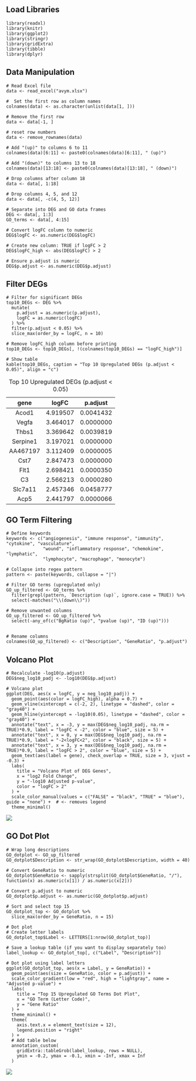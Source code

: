 ## Load Libraries

    library(readxl)
    library(knitr)
    library(ggplot2)
    library(stringr)
    library(gridExtra)
    library(tibble)
    library(dplyr)

## Data Manipulation

    # Read Excel file
    data <- read_excel("avym.xlsx")

    #  Set the first row as column names
    colnames(data) <- as.character(unlist(data[1, ]))

    # Remove the first row 
    data <- data[-1, ]

    # reset row numbers
    data <- remove_rownames(data)

    # Add "(up)" to columns 6 to 11
    colnames(data)[6:11] <- paste0(colnames(data)[6:11], " (up)")

    # Add "(down)" to columns 13 to 18
    colnames(data)[13:18] <- paste0(colnames(data)[13:18], " (down)")

    # Drop columns after column 18
    data <- data[, 1:18]

    # Drop columns 4, 5, and 12
    data <- data[, -c(4, 5, 12)]

    # Separate into DEG and GO data frames
    DEG <- data[, 1:3]
    GO_terms <- data[, 4:15]

    # Convert logFC column to numeric
    DEG$logFC <- as.numeric(DEG$logFC)

    # Create new column: TRUE if logFC > 2
    DEG$logFC_high <- abs(DEG$logFC) > 2

    # Ensure p.adjust is numeric
    DEG$p.adjust <- as.numeric(DEG$p.adjust)

## Filter DEGs

    # Filter for significant DEGs
    top10_DEGs <- DEG %>%
      mutate(
        p.adjust = as.numeric(p.adjust),
        logFC = as.numeric(logFC)
      ) %>%
      filter(p.adjust < 0.05) %>%
      slice_max(order_by = logFC, n = 10)

    # Remove logFC_high column before printing
    top10_DEGs <- top10_DEGs[, !(colnames(top10_DEGs) == "logFC_high")]

    # Show table
    kable(top10_DEGs, caption = "Top 10 Upregulated DEGs (p.adjust < 0.05)", align = "c")

<table>
<caption>Top 10 Upregulated DEGs (p.adjust &lt; 0.05)</caption>
<thead>
<tr>
<th style="text-align: center;">gene</th>
<th style="text-align: center;">logFC</th>
<th style="text-align: center;">p.adjust</th>
</tr>
</thead>
<tbody>
<tr>
<td style="text-align: center;">Acod1</td>
<td style="text-align: center;">4.919507</td>
<td style="text-align: center;">0.0041432</td>
</tr>
<tr>
<td style="text-align: center;">Vegfa</td>
<td style="text-align: center;">3.464017</td>
<td style="text-align: center;">0.0000000</td>
</tr>
<tr>
<td style="text-align: center;">Thbs1</td>
<td style="text-align: center;">3.369642</td>
<td style="text-align: center;">0.0039819</td>
</tr>
<tr>
<td style="text-align: center;">Serpine1</td>
<td style="text-align: center;">3.197021</td>
<td style="text-align: center;">0.0000000</td>
</tr>
<tr>
<td style="text-align: center;">AA467197</td>
<td style="text-align: center;">3.112409</td>
<td style="text-align: center;">0.0000005</td>
</tr>
<tr>
<td style="text-align: center;">Cst7</td>
<td style="text-align: center;">2.847473</td>
<td style="text-align: center;">0.0000000</td>
</tr>
<tr>
<td style="text-align: center;">Flt1</td>
<td style="text-align: center;">2.698421</td>
<td style="text-align: center;">0.0000350</td>
</tr>
<tr>
<td style="text-align: center;">C3</td>
<td style="text-align: center;">2.566213</td>
<td style="text-align: center;">0.0000280</td>
</tr>
<tr>
<td style="text-align: center;">Slc7a11</td>
<td style="text-align: center;">2.457346</td>
<td style="text-align: center;">0.0458777</td>
</tr>
<tr>
<td style="text-align: center;">Acp5</td>
<td style="text-align: center;">2.441797</td>
<td style="text-align: center;">0.0000066</td>
</tr>
</tbody>
</table>

## GO Term Filtering

    # Define keywords
    keywords <- c("angiogenesis", "immune response", "immunity", "cytokine", "vasculature",
                  "wound", "inflammatory response", "chemokine", "lymphatic",
                  "lymphocyte", "macrophage", "monocyte")

    # Collapse into regex pattern
    pattern <- paste(keywords, collapse = "|")

    # Filter GO terms (upregulated only)
    GO_up_filtered <- GO_terms %>%
      filter(grepl(pattern, `Description (up)`, ignore.case = TRUE)) %>%
      select(-matches("\\(down\\)"))

    # Remove unwanted columns
    GO_up_filtered <- GO_up_filtered %>%
      select(-any_of(c("BgRatio (up)", "pvalue (up)", "ID (up)")))


    # Rename columns
    colnames(GO_up_filtered) <- c("Description", "GeneRatio", "p.adjust")

## Volcano Plot

    # Recalculate -log10(p.adjust)
    DEG$neg_log10_padj <- -log10(DEG$p.adjust)

    # Volcano plot
    ggplot(DEG, aes(x = logFC, y = neg_log10_padj)) +
      geom_point(aes(color = logFC_high), alpha = 0.7) +
      geom_vline(xintercept = c(-2, 2), linetype = "dashed", color = "gray40") +
      geom_hline(yintercept = -log10(0.05), linetype = "dashed", color = "gray40") +
      annotate("text", x = -3, y = max(DEG$neg_log10_padj, na.rm = TRUE)*0.9, label = "logFC < -2", color = "blue", size = 5) +
      annotate("text", x = 0, y = max(DEG$neg_log10_padj, na.rm = TRUE)*0.9, label = "-2<logFC<2", color = "black", size = 5) +
      annotate("text", x = 3, y = max(DEG$neg_log10_padj, na.rm = TRUE)*0.9, label = "logFC > 2", color = "blue", size = 5) +
      geom_text(aes(label = gene), check_overlap = TRUE, size = 3, vjust = -0.3) +
      labs(
        title = "Volcano Plot of DEG Genes",
        x = "log2 Fold Change",
        y = "-log10 Adjusted p-value",
        color = "logFC > 2"
      ) +
      scale_color_manual(values = c("FALSE" = "black", "TRUE" = "blue"), guide = "none") +  # <- removes legend
      theme_minimal()

![](thisishamed_files/figure-markdown_strict/unnamed-chunk-5-1.png)

## GO Dot Plot

    # Wrap long descriptions
    GO_dotplot <- GO_up_filtered
    GO_dotplot$Description <- str_wrap(GO_dotplot$Description, width = 40)

    # Convert GeneRatio to numeric
    GO_dotplot$GeneRatio <- sapply(strsplit(GO_dotplot$GeneRatio, "/"), function(x) as.numeric(x[1]) / as.numeric(x[2]))

    # Convert p.adjust to numeric
    GO_dotplot$p.adjust <- as.numeric(GO_dotplot$p.adjust)

    # Sort and select top 15
    GO_dotplot_top <- GO_dotplot %>%
      slice_max(order_by = GeneRatio, n = 15)

    # Dot plot
    # Create letter labels
    GO_dotplot_top$Label <- LETTERS[1:nrow(GO_dotplot_top)]

    # Save a lookup table (if you want to display separately too)
    label_lookup <- GO_dotplot_top[, c("Label", "Description")]

    # Dot plot using label letters
    ggplot(GO_dotplot_top, aes(x = Label, y = GeneRatio)) +
      geom_point(aes(size = GeneRatio, color = p.adjust)) +
      scale_color_gradient(low = "red", high = "lightgray", name = "Adjusted p-value") +
      labs(
        title = "Top 15 Upregulated GO Terms Dot Plot",
        x = "GO Term (Letter Code)",
        y = "Gene Ratio"
      ) +
      theme_minimal() +
      theme(
        axis.text.x = element_text(size = 12),
        legend.position = "right"
      ) +
      # Add table below
      annotation_custom(
        gridExtra::tableGrob(label_lookup, rows = NULL),
        ymin = -0.2, ymax = -0.1, xmin = -Inf, xmax = Inf
      )

![](thisishamed_files/figure-markdown_strict/unnamed-chunk-6-1.png)
